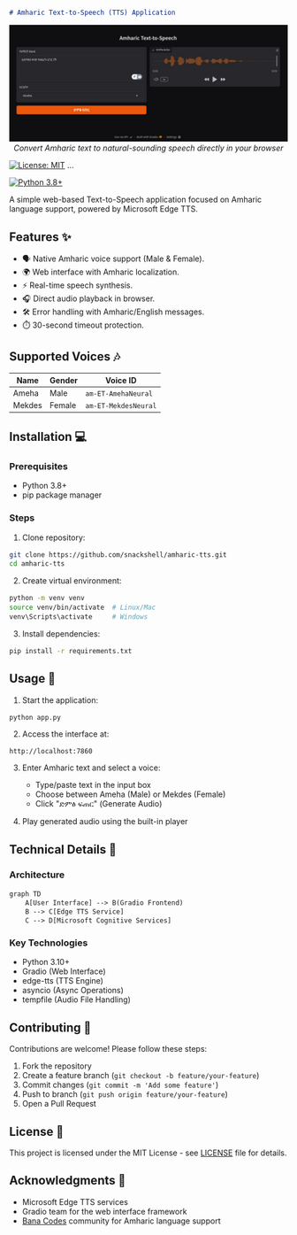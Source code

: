 ```markdown

# Amharic Text-to-Speech (TTS) Application
```
<div align="center">
  <img src="./assets/demo.png" alt="Amharic TTS Interface" width="800">
  <br>
  <em>Convert Amharic text to natural-sounding speech directly in your browser</em>
</div>

[![License: MIT](https://img.shields.io/badge/License-MIT-yellow.svg)](https://opensource.org/licenses/MIT)
...

[![Python 3.8+](https://img.shields.io/badge/python-3.8+-blue.svg)](https://www.python.org/downloads/)

A simple web-based Text-to-Speech application focused on Amharic language support, powered by Microsoft Edge TTS.

## Features ✨
- 🗣️ Native Amharic voice support (Male & Female).
- 🌍 Web interface with Amharic localization.
- ⚡ Real-time speech synthesis.
- 🎧 Direct audio playback in browser.
- 🛠️ Error handling with Amharic/English messages.
- ⏱️ 30-second timeout protection.

## Supported Voices 🎶
| Name   | Gender | Voice ID           |
|--------|--------|--------------------|
| Ameha  | Male   | `am-ET-AmehaNeural`|
| Mekdes | Female | `am-ET-MekdesNeural`|

## Installation 💻

### Prerequisites
- Python 3.8+
- pip package manager

### Steps
1. Clone repository:
```bash
git clone https://github.com/snackshell/amharic-tts.git
cd amharic-tts
```

2. Create virtual environment:
```bash
python -m venv venv
source venv/bin/activate  # Linux/Mac
venv\Scripts\activate     # Windows
```

3. Install dependencies:
```bash
pip install -r requirements.txt
```

## Usage 🚀
1. Start the application:
```bash
python app.py
```

2. Access the interface at:
```
http://localhost:7860
```

3. Enter Amharic text and select a voice:
   - Type/paste text in the input box
   - Choose between Ameha (Male) or Mekdes (Female)
   - Click "ድምፅ ፍጠር" (Generate Audio)

4. Play generated audio using the built-in player

## Technical Details 🔧
### Architecture
```mermaid
graph TD
    A[User Interface] --> B(Gradio Frontend)
    B --> C[Edge TTS Service]
    C --> D[Microsoft Cognitive Services]
```

### Key Technologies
- Python 3.10+
- Gradio (Web Interface)
- edge-tts (TTS Engine)
- asyncio (Async Operations)
- tempfile (Audio File Handling)

## Contributing 🤝
Contributions are welcome! Please follow these steps:
1. Fork the repository
2. Create a feature branch (`git checkout -b feature/your-feature`)
3. Commit changes (`git commit -m 'Add some feature'`)
4. Push to branch (`git push origin feature/your-feature`)
5. Open a Pull Request

## License 📄
This project is licensed under the MIT License - see [LICENSE](LICENSE) file for details.

## Acknowledgments 🙏
- Microsoft Edge TTS services
- Gradio team for the web interface framework
- [Bana Codes](https://t.me/banacodes) community for Amharic language support
```

